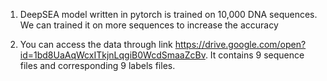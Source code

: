 1) DeepSEA model written in pytorch is trained on 10,000 DNA sequences. We can trained it on more sequences to increase the accuracy

2) You can access the data through link https://drive.google.com/open?id=1bd8UaAqWcxITkjnLqgiB0WcdSmaaZcBv. It contains 9 sequence files and corresponding 9 labels files.
